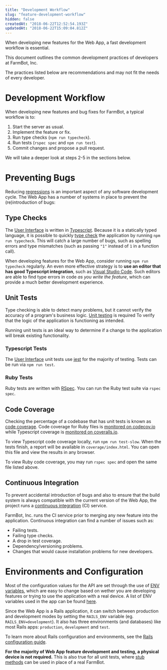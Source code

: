 ```yaml
---
title: "Development Workflow"
slug: "feature-development-workflow"
hidden: false
createdAt: "2018-06-22T12:52:54.193Z"
updatedAt: "2018-06-22T15:09:04.812Z"
---
```

When developing new features for the Web App, a fast development workflow is essential.

This document outlines the common development practices of developers at FarmBot, Inc.

The practices listed below are recommendations and may not fit the needs of every developer.

# Development Workflow

When developing new features and bug fixes for FarmBot, a typical workflow is to:

1. Start the server as usual.
2. Implement the feature or fix.
3. Run type checks (`npm run typecheck`).
4. Run tests (`rspec spec` and `npm run test`).
5. Commit changes and propose a pull request.

We will take a deeper look at steps 2-5 in the sections below.

# Preventing Bugs

Reducing [regressions](https://en.wikipedia.org/wiki/Software_regression) is an important aspect of any software development cycle. The Web App has a number of systems in place to prevent the (re)introduction of bugs:

## Type Checks

The [User Interface](/v6/Documentation/web-app/user-interface.md) is written in [Typescript](https://www.typescriptlang.org). Because it is a statically typed language, it is possible to quickly [type check](https://en.wikipedia.org/wiki/Type_system#Static_type_checking) the application by running `npm run typecheck`. This will catch a large number of bugs, such as spelling errors and type mismatches (such as passing `"1"` instead of `1` in a function call).

When developing features for the Web App, consider running `npm run typecheck` regularly. An even more effective strategy is to **use an editor that has good Typescript integration**, such as [Visual Studio Code](https://code.visualstudio.com). Such editors are able to find type errors in code _as you write the feature_, which can provide a much better development experience.

## Unit Tests

Type checking is able to detect many problems, but it cannot verify the accuracy of a program's business logic. [Unit testing](https://en.wikipedia.org/wiki/Unit_testing) is required To verify that the logic of the application is functioning as intended.

Running unit tests is an ideal way to determine if a change to the application will break existing functionality.

### Typescript Tests

The [User Interface](/v6/Documentation/web-app/user-interface.md) unit tests use [jest](https://github.com/facebook/jest) for the majority of testing. Tests can be run via `npm run test`.

### Ruby Tests

Ruby tests are written with [RSpec](http://rspec.info). You can run the Ruby test suite via `rspec spec`.

## Code Coverage

Checking the percentage of a codebase that has unit tests is known as [code coverage](https://en.wikipedia.org/wiki/Code_coverage). Code coverage for Ruby files is [monitored on codecov.io](https://codecov.io/gh/FarmBot/Farmbot-Web-App) while Typescript coverage is [monitored on coveralls.io](https://coveralls.io/github/FarmBot/Farmbot-Web-App).

To view Typescript code coverage locally, run `npm run test-slow`. When the tests finish, a report will be available in `coverage/index.html`. You can open this file and view the results in any browser.

To view Ruby code coverage, you may run `rspec spec` and open the same file listed above.

## Continuous Integration

To prevent accidental introduction of bugs and also to ensure that the build system is always compatible with the current version of the Web App, the project runs a [continuous integration](https://en.wikipedia.org/wiki/Continuous_integration) (CI) service.

FarmBot, Inc. runs the CI service prior to merging any new feature into the application. Continuous integration can find a number of issues such as:

 * Failing tests.
 * Failing type checks.
 * A drop in test coverage.
 * Dependency/versioning problems.
 * Changes that would cause installation problems for new developers.

# Environments and Configuration

Most of the configuration values for the API are set through the use of [ENV variables](https://en.wikipedia.org/wiki/Environment_variable), which are easy to change based on wether you are developing features or trying to use the application with a real device. A list of ENV variables used in the app can be found [here](https://github.com/FarmBot/Farmbot-Web-App/blob/staging/config/application.example.yml).

Since the Web App is a Rails application, it can switch between production and development modes by setting the `RAILS_ENV` variable (eg. `RAILS_ENV=development`). It also has three environments (and databases) like most Rails apps: `production`, `development` and `test`.

To learn more about Rails configuration and environments, see the [Rails configuration guide](http://guides.rubyonrails.org/configuring.html#creating-rails-environments).

**For the majority of Web App feature development and testing, a physical device is not required.** This is also true for all unit tests, where [stub methods](https://en.wikipedia.org/wiki/Method_stub) can be used in place of a real FarmBot.
